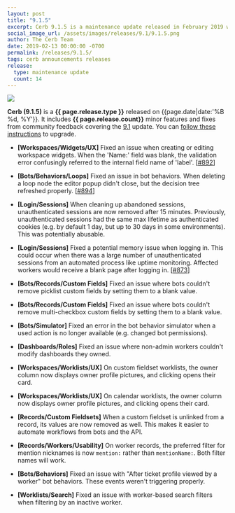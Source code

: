 ```yaml
---
layout: post
title: "9.1.5"
excerpt: Cerb 9.1.5 is a maintenance update released in February 2019 with 14 minor features and fixes from community feedback.
social_image_url: /assets/images/releases/9.1/9.1.5.png
author: The Cerb Team
date: 2019-02-13 00:00:00 -0700
permalink: /releases/9.1.5/
tags: cerb announcements releases
release:
  type: maintenance update
  count: 14
---
```


<div class="cerb-screenshot">
<img src="{{page.social_image_url}}" class="screenshot" style="max-width:500px;">
</div>

**Cerb (9.1.5)** is a **{{ page.release.type }}** released on {{page.date|date:'%B %d, %Y'}}. It includes **{{ page.release.count}}** minor features and fixes from community feedback covering the [9.1](/releases/9.1/) update.  You can [follow these instructions](/docs/upgrading/) to upgrade.

* **[Workspaces/Widgets/UX]** Fixed an issue when creating or editing workspace widgets. When the 'Name:' field was blank, the validation error confusingly referred to the internal field name of 'label'. [[#892](https://github.com/jstanden/cerb/issues/892)]

* **[Bots/Behaviors/Loops]** Fixed an issue in bot behaviors. When deleting a loop node the editor popup didn't close, but the decision tree refreshed properly. [[#894](https://github.com/jstanden/cerb/issues/894)]

* **[Login/Sessions]** When cleaning up abandoned sessions, unauthenticated sessions are now removed after 15 minutes. Previously, unauthenticated sessions had the same max lifetime as authenticated cookies (e.g. by default 1 day, but up to 30 days in some environments). This was potentially abusable.

* **[Login/Sessions]** Fixed a potential memory issue when logging in. This could occur when there was a large number of unauthenticated sessions from an automated process like uptime monitoring. Affected workers would receive a blank page after logging in. [[#873](https://github.com/jstanden/cerb/issues/873)]

* **[Bots/Records/Custom Fields]** Fixed an issue where bots couldn't remove picklist custom fields by setting them to a blank value.

* **[Bots/Records/Custom Fields]** Fixed an issue where bots couldn't remove multi-checkbox custom fields by setting them to a blank value.

* **[Bots/Simulator]** Fixed an error in the bot behavior simulator when a used action is no longer available (e.g. changed bot permissions).

* **[Dashboards/Roles]** Fixed an issue where non-admin workers couldn't modify dashboards they owned.

* **[Workspaces/Worklists/UX]** On custom fieldset worklists, the owner column now displays owner profile pictures, and clicking opens their card.

* **[Workspaces/Worklists/UX]** On calendar worklists, the owner column now displays owner profile pictures, and clicking opens their card.

* **[Records/Custom Fieldsets]** When a custom fieldset is unlinked from a record, its values are now removed as well. This makes it easier to automate workflows from bots and the API.

* **[Records/Workers/Usability]** On worker records, the preferred filter for mention nicknames is now `mention:` rather than `mentionName:`. Both filter names will work.

* **[Bots/Behaviors]** Fixed an issue with "After ticket profile viewed by a worker" bot behaviors. These events weren't triggering properly.

* **[Worklists/Search]** Fixed an issue with worker-based search filters when filtering by an inactive worker.